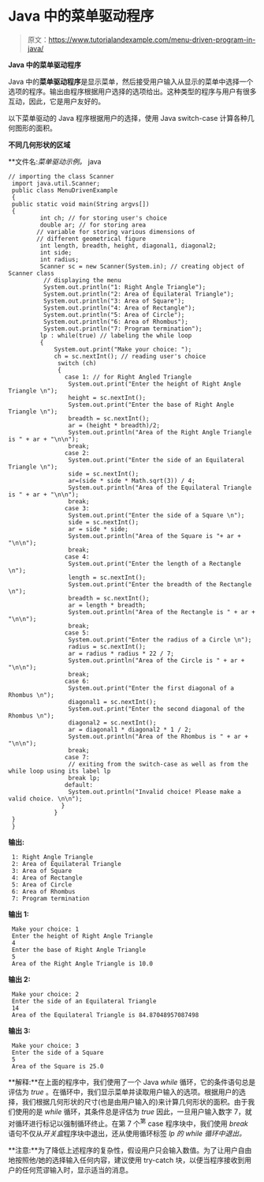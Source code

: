 # Java 中的菜单驱动程序

> 原文：<https://www.tutorialandexample.com/menu-driven-program-in-java/>

**Java 中的菜单驱动程序**

Java 中的**菜单驱动程序**是显示菜单，然后接受用户输入从显示的菜单中选择一个选项的程序。输出由程序根据用户选择的选项给出。这种类型的程序与用户有很多互动，因此，它是用户友好的。

以下菜单驱动的 Java 程序根据用户的选择，使用 Java switch-case 计算各种几何图形的面积。

**不同几何形状的区域**

**文件名:**菜单驱动示例*。* java

```
// importing the class Scanner
 import java.util.Scanner;
 public class MenuDrivenExample
 {
 public static void main(String argvs[])
 {
         int ch; // for storing user's choice
         double ar; // for storing area
        // variable for storing various dimensions of
        // different geometrical figure
         int length, breadth, height, diagonal1, diagonal2;
         int side;
         int radius;
         Scanner sc = new Scanner(System.in); // creating object of Scanner class
          // displaying the menu
          System.out.println("1: Right Angle Triangle");
          System.out.println("2: Area of Equilateral Triangle");
          System.out.println("3: Area of Square");
          System.out.println("4: Area of Rectangle");
          System.out.println("5: Area of Circle");
          System.out.println("6: Area of Rhombus");
          System.out.println("7: Program termination");
         lp : while(true) // labeling the while loop
         {
             System.out.print("Make your choice: ");  
             ch = sc.nextInt(); // reading user's choice
              switch (ch)
              {
                case 1: // for Right Angled Triangle
                 System.out.print("Enter the height of Right Angle Triangle \n");
                 height = sc.nextInt();
                 System.out.print("Enter the base of Right Angle Triangle \n");
                 breadth = sc.nextInt();
                 ar = (height * breadth)/2;
                 System.out.println("Area of the Right Angle Triangle is " + ar + "\n\n");
                 break;
                case 2:               
                 System.out.print("Enter the side of an Equilateral Triangle \n");
                 side = sc.nextInt();
                 ar=(side * side * Math.sqrt(3)) / 4;
                 System.out.println("Area of the Equilateral Triangle is " + ar + "\n\n");
                 break;
                case 3:
                 System.out.print("Enter the side of a Square \n");
                 side = sc.nextInt();
                 ar = side * side;
                 System.out.println("Area of the Square is "+ ar + "\n\n");
                 break;
                case 4:
                 System.out.print("Enter the length of a Rectangle \n");
                 length = sc.nextInt();
                 System.out.print("Enter the breadth of the Rectangle \n");
                 breadth = sc.nextInt();
                 ar = length * breadth;
                 System.out.println("Area of the Rectangle is " + ar + "\n\n");
                 break;
                case 5:
                 System.out.print("Enter the radius of a Circle \n");
                 radius = sc.nextInt();
                 ar = radius * radius * 22 / 7;
                 System.out.println("Area of the Circle is " + ar + "\n\n");
                 break;
                case 6:
                 System.out.print("Enter the first diagonal of a Rhombus \n");
                 diagonal1 = sc.nextInt();
                 System.out.print("Enter the second diagonal of the Rhombus \n");
                 diagonal2 = sc.nextInt();
                 ar = diagonal1 * diagonal2 * 1 / 2;
                 System.out.println("Area of the Rhombus is " + ar + "\n\n");
                 break;
                case 7:
                 // exiting from the switch-case as well as from the while loop using its label lp
                 break lp; 
                default:
                 System.out.println("Invalid choice! Please make a valid choice. \n\n");
               }
             }
 }
 } 
```

**输出:**

```
 1: Right Angle Triangle
 2: Area of Equilateral Triangle
 3: Area of Square
 4: Area of Rectangle
 5: Area of Circle
 6: Area of Rhombus
 7: Program termination 
```

**输出 1:**

```
 Make your choice: 1
 Enter the height of Right Angle Triangle
 4
 Enter the base of Right Angle Triangle
 5
 Area of the Right Angle Triangle is 10.0 
```

**输出 2:**

```
 Make your choice: 2
 Enter the side of an Equilateral Triangle
 14
 Area of the Equilateral Triangle is 84.87048957087498 
```

**输出 3:**

```
 Make your choice: 3
 Enter the side of a Square
 5
 Area of the Square is 25.0 
```

**解释:**在上面的程序中，我们使用了一个 Java *while* 循环，它的条件语句总是评估为 *true* 。在循环中，我们显示菜单并读取用户输入的选项。根据用户的选择，我们根据几何形状的尺寸(也是由用户输入的)来计算几何形状的面积。由于我们使用的是 *while* 循环，其条件总是评估为 *true* 因此，一旦用户输入数字 7，就对循环进行标记以强制循环终止。在第 7 个<sup>第</sup> case 程序块中，我们使用 *break* 语句不仅从*开关盒*程序块中退出，还从使用循环标签 *lp 的 *while* 循环中退出。*

**注意:**为了降低上述程序的复杂性，假设用户只会输入数值。为了让用户自由地按照他/她的选择输入任何内容，建议使用 try-catch 块，以便当程序接收到用户的任何荒谬输入时，显示适当的消息。